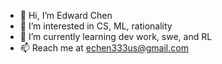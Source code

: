 - 👋 Hi, I’m Edward Chen
- 👀 I’m interested in CS, ML, rationality
- 🌱 I’m currently learning dev work, swe, and RL
- 📫 Reach me at echen333us@gmail.com

<!---
echen333/echen333 is a ✨ special ✨ repository because its `README.md` (this file) appears on your GitHub profile.
You can click the Preview link to take a look at your changes.
--->
